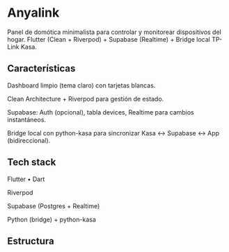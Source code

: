# Anyalink 

Panel de domótica minimalista para controlar y monitorear dispositivos del hogar.
Flutter (Clean + Riverpod) + Supabase (Realtime) + Bridge local TP-Link Kasa.

## Características

Dashboard limpio (tema claro) con tarjetas blancas.

Clean Architecture + Riverpod para gestión de estado.

Supabase: Auth (opcional), tabla devices, Realtime para cambios instantáneos.

Bridge local con python-kasa para sincronizar Kasa ↔ Supabase ↔ App (bidireccional).

## Tech stack

Flutter • Dart

Riverpod

Supabase (Postgres + Realtime)

Python (bridge) + python-kasa

## Estructura


